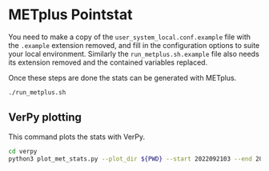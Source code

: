 # METplus Pointstat

You need to make a copy of the `user_system_local.conf.example` file with the
`.example` extension removed, and fill in the configuration options to suite
your local environment. Similarly the `run_metplus.sh.example` file also needs
its extension removed and the contained variables replaced.

Once these steps are done the stats can be generated with METplus.

```bash
./run_metplus.sh
```

## VerPy plotting

This command plots the stats with VerPy.

```bash
cd verpy
python3 plot_met_stats.py --plot_dir ${PWD} --start 2022092103 --end 2022092603 --source /path/to/output/test_output/pt_ukv/Output --case_studies True --expids METO_UKV --model_names 'UKV - MET'
```
